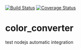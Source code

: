 [![Build Status](https://travis-ci.org/kevinxin90/color_converter.svg?branch=master)](https://travis-ci.com/kevinxin90/color_converter) [![Coverage Status](https://coveralls.io/repos/github/kevinxin90/color_converter/badge.svg?branch=master)](https://coveralls.io/github/kevinxin90/color_converter?branch=master)
<br />
# color_converter
test nodejs automatic integration
